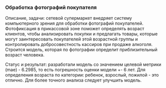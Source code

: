 ### Обработка фотографий покупателя 

Описание, задачи: сетевой супермаркет внедряет систему компьютерного зрения для обработки фотографий покупателей. Фотофиксация в прикассовой зоне поможет определять возраст клиентов, чтобы анализировать покупки и предлагать товары, которые могут заинтересовать покупателей этой возрастной группы и контролировать добросовестность кассиров при продаже алкоголя. Строится модель, которая по фотографии определит приблизительный возраст человека. 

Статус и результат: разработали модель со значением целевой метрики (mae) - 6.2985, то есть погрешность оценки модели +- 6 лет. Для определения возраста по категории: ребенок, взрослый, пожилой - это отлично. Для более точного анализа следует улучшить модель.

